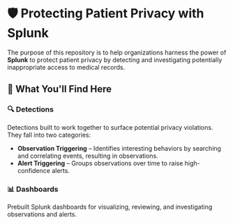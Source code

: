 # 🛡️ Protecting Patient Privacy with Splunk

The purpose of this repository is to help organizations harness the power of **Splunk** to protect patient privacy by detecting and investigating potentially inappropriate access to medical records.

## 📌 What You'll Find Here

### 🔍 Detections  
Detections built to work together to surface potential privacy violations. They fall into two categories:

- **Observation Triggering** – Identifies interesting behaviors by searching and correlating events, resulting in observations.
- **Alert Triggering** – Groups observations over time to raise high-confidence alerts.

### 📊 Dashboards  
Prebuilt Splunk dashboards for visualizing, reviewing, and investigating observations and alerts.


